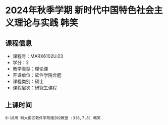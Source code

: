 # 2024年秋季学期 新时代中国特色社会主义理论与实践 韩笑






## 课程信息

- 课程号：MARX6102U.03
- 学分：2
- 教学类型：理论课
- 开课单位：软件学院合肥
- 课程类别：硕士
- 课程层次：研究生课程

## 上课时间

```
8~18周 科大南区软件学院楼202教室 :3(6,7,8) 韩笑
```

